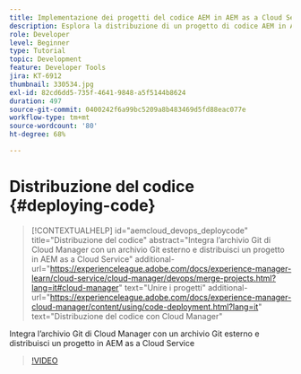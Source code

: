```yaml
---
title: Implementazione dei progetti del codice AEM in AEM as a Cloud Service
description: Esplora la distribuzione di un progetto di codice AEM in AEM as a Cloud Service tramite Cloud Manager.
role: Developer
level: Beginner
type: Tutorial
topic: Development
feature: Developer Tools
jira: KT-6912
thumbnail: 330534.jpg
exl-id: 82cd6dd5-735f-4641-9848-a5f5144b8624
duration: 497
source-git-commit: 0400242f6a99bc5209a8b483469d5fd88eac077e
workflow-type: tm+mt
source-wordcount: '80'
ht-degree: 68%

---
```


# Distribuzione del codice {#deploying-code}

>[!CONTEXTUALHELP]
>id="aemcloud_devops_deploycode"
>title="Distribuzione del codice"
>abstract="Integra l’archivio Git di Cloud Manager con un archivio Git esterno e distribuisci un progetto in AEM as a Cloud Service"
>additional-url="https://experienceleague.adobe.com/docs/experience-manager-learn/cloud-service/cloud-manager/devops/merge-projects.html?lang=it#cloud-manager" text="Unire i progetti"
>additional-url="https://experienceleague.adobe.com/docs/experience-manager-cloud-manager/content/using/code-deployment.html?lang=it" text="Distribuzione del codice con Cloud Manager"

Integra l’archivio Git di Cloud Manager con un archivio Git esterno e distribuisci un progetto in AEM as a Cloud Service

>[!VIDEO](https://video.tv.adobe.com/v/330534?quality=12&learn=on)
